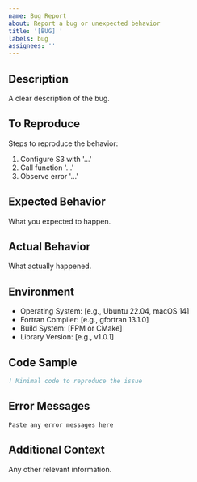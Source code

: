 ```yaml
---
name: Bug Report
about: Report a bug or unexpected behavior
title: '[BUG] '
labels: bug
assignees: ''
---
```


## Description

A clear description of the bug.

## To Reproduce

Steps to reproduce the behavior:

1. Configure S3 with '...'
2. Call function '...'
3. Observe error '...'

## Expected Behavior

What you expected to happen.

## Actual Behavior

What actually happened.

## Environment

- Operating System: [e.g., Ubuntu 22.04, macOS 14]
- Fortran Compiler: [e.g., gfortran 13.1.0]
- Build System: [FPM or CMake]
- Library Version: [e.g., v1.0.1]

## Code Sample

```fortran
! Minimal code to reproduce the issue
```

## Error Messages

```
Paste any error messages here
```

## Additional Context

Any other relevant information.
